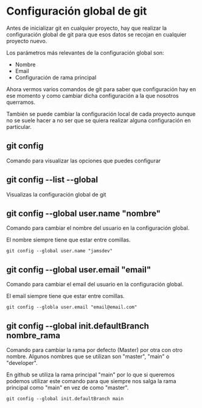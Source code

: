 # Configuración global de git #
Antes de inicializar git en cualquier proyecto, hay que realizar la configuración global de git para que esos datos se recojan en cualquier proyecto nuevo.

Los parámetros más relevantes de la configuración global son:
- Nombre
- Email
- Configuración de rama principal

Ahora vermos varios comandos de git para saber que configuración hay en ese momento y como cambiar dicha configuración a la que nosotros querramos.

También se puede cambiar la configuración local de cada proyecto aunque no se suele hacer a no ser que se quiera realizar alguna configuración en particular.

## git config ##
Comando para visualizar las opciones que puedes configurar

## git config --list --global ##
Visualizas la configuración global de git

## git config --global user.name "nombre" ##
Comando para cambiar el nombre del usuario en la configuración global.

El nombre siempre tiene que estar entre comillas.

    git config --global user.name "jamsdev"

## git config --global user.email "email" ##
Comando para cambiar el email del usuario en la configuración global.

El email siempre tiene que estar entre comillas.

    git config --globla user.email "email@email.com"

## git config --global init.defaultBranch nombre_rama ##
Comando para cambiar la rama por defecto (Master) por otra con otro nombre. Algunos nombres que se utilizan son "master", "main" o "developer".

En github se utiliza la rama principal "main" por lo que si queremos podemos utilizar este comando para que siempre nos salga la rama principal como "main" en vez de como "master".

    git config --global init.defaultBranch main




